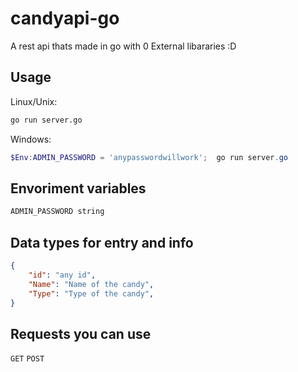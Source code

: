 # candyapi-go

A rest api thats made in go with 0 External libararies :D

## Usage

Linux/Unix:

```bash
go run server.go
```

Windows:

```powershell
$Env:ADMIN_PASSWORD = 'anypasswordwillwork';  go run server.go
```

## Envoriment variables

```bash
ADMIN_PASSWORD string
```

## Data types for entry and info

```json
{
    "id": "any id",
    "Name": "Name of the candy",
    "Type": "Type of the candy",
}
```

## Requests you can use

`GET`
`POST`
